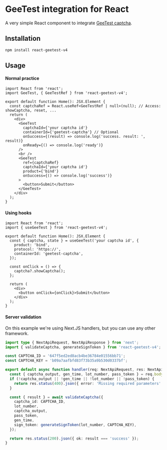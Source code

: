 # GeeTest integration for React

A very simple React component to integrate [GeeTest captcha](https://docs.geetest.com/BehaviorVerification/overview/start/).

## Installation

```bash
npm install react-geetest-v4
```

## Usage

#### Normal practice

```tsx
import React from 'react';
import GeeTest, { GeeTestRef } from 'react-geetest-v4';

export default function Home(): JSX.Element {
  const captchaRef = React.useRef<GeeTestRef | null>(null); // Access: showCaptcha, reset, ...
  return (
    <div>
      <GeeTest
        captchaId={'your captcha id'}
        containerId={'geetest-captcha'} // Optional
        onSuccess={(result) => console.log('success. result: ', result)}
        onReady={() => console.log('ready')}
      />
      <br />
      <GeeTest
        ref={captchaRef}
        captchaId={'your captcha id'}
        product={'bind'}
        onSuccess={() => console.log('success')}
      >
        <button>Submit</button>
      </GeeTest>
    </div>
  );
}
```

#### Using hooks

```tsx
import React from 'react';
import { useGeeTest } from 'react-geetest-v4';

export default function Home(): JSX.Element {
  const { captcha, state } = useGeeTest('your captcha id', {
    product: 'bind',
    protocol: 'https://',
    containerId: 'geetest-captcha',
  });

  const onClick = () => {
    captcha?.showCaptcha();
  };

  return (
    <div>
      <button onClick={onClick}>Submit</button>
    </div>
  );
}
```

#### Server validation

On this example we're using Next.JS handlers, but you can use any other framework.

```typescript
import type { NextApiRequest, NextApiResponse } from 'next';
import { validateCaptcha, generateSignToken } from 'react-geetest-v4';

const CAPTCHA_ID = '647f5ed2ed8acb4be36784e01556bb71';
const CAPTCHA_KEY = 'b09a7aafbfd83f73b35a9b530d0337bf';

export default async function handler(req: NextApiRequest, res: NextApiResponse) {
  const { captcha_output, gen_time, lot_number, pass_token } = req.body;
  if (!captcha_output || !gen_time || !lot_number || !pass_token) {
    return res.status(400).json({ error: 'Missing required parameters' });
  }

  const { result } = await validateCaptcha({
    captcha_id: CAPTCHA_ID,
    lot_number,
    captcha_output,
    pass_token,
    gen_time,
    sign_token: generateSignToken(lot_number, CAPTCHA_KEY),
  });

  return res.status(200).json({ ok: result === 'success' });
}
```
